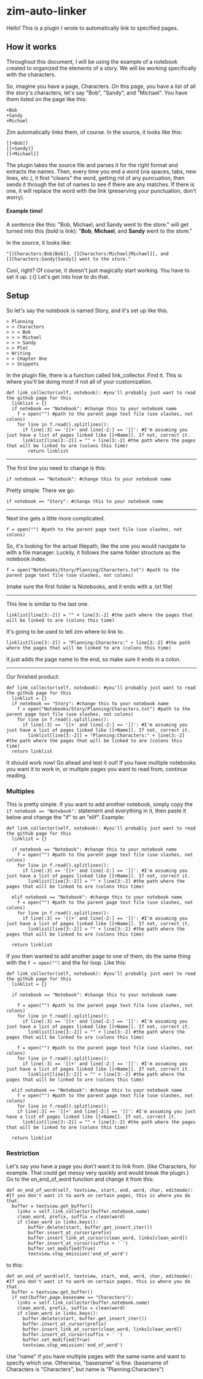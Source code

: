 # zim-auto-linker
Hello! This is a plugin I wrote to automatically link to specified pages.

## How it works
Throughout this document, I will be using the example of a notebook created to organized the elements of a story. We will be working specifically with the characters.

So, imagine you have a page, Characters. On this page, you have a list of all the story's characters, let's say "Bob", "Sandy", and "Michael".
You have them listed on the page like this:
~~~
+Bob    
+Sandy     
+Michael 
~~~

Zim automatically links them, of course. In the source, it looks like this:
```
[[+Bob]]
[[+Sandy]]
[[+Michael]]
```
The plugin takes the source file and parses it for the right format and extracts the names. Then, every time you end a word (via spaces, tabs, new lines, etc.), it first "cleans" the word, getting rid of any puncuation, then sends it through the list of names to see if there are any matches. If there is one, it will replace the word with the link (preserving your punctuation, don't worry).

#### Example time!
A sentence like this: "Bob, Michael, and Sandy went to the store."
will get turned into this (bold is link): "__Bob__, __Michael__, and __Sandy__ went to the store."

In the source, it looks like:
~~~
"[[Characters:Bob|Bob]], [[Characters:Michael|Michael]], and [[Characters:Sandy|Sandy]] went to the store."
~~~
Cool, right?
Of course, it doesn't just magically start working. You have to set it up. (:() Let's get into how to do that.

## Setup

So let's say the notebook is named Story, and it's set up like this.
```
> Planning
> > Characters
> > > Bob
> > > Michael
> > > Sandy
> > Plot
> Writing
> > CHapter One
> > Snippets
```
In the plugin file, there is a function called link_collector. Find it. This is where you'll be doing most if not all of your customization.
```
def link_collector(self, notebook): #you'll probably just want to read the github page for this
  linklist = {}
  if notebook == "Notebook": #change this to your notebook name
    f = open("") #path to the parent page text file (use slashes, not colons)
    for line in f.read().splitlines():
      if line[:3] == '[[+' and line[-2:] == ']]': #I'm assuming you just have a list of pages linked like [[+Name]]. If not, correct it.
      linklist[line[3:-2]] = "" + line[3:-2] #the path where the pages that will be linked to are (colons this time)
		return linklist
```

---

The first line you need to change is this:
```
if notebook == "Notebook": #change this to your notebook name
```
Pretty simple. There we go:
```
if notebook == "Story": #change this to your notebook name
```

---

Next line gets a little more complicated.
```
f = open("") #path to the parent page text file (use slashes, not colons)
```
So, it's looking for the actual filepath, like the one you would navigate to with a file manager. Luckily, it follows the same folder structure as the notebook index. 
```
f = open("Notebooks/Story/Planning/Characters.txt") #path to the parent page text file (use slashes, not colons)
```
(make sure the first folder is Notebooks, and it ends with a .txt file)

---

This line is similar to the last one.
```
linklist[line[3:-2]] = "" + line[3:-2] #the path where the pages that will be linked to are (colons this time)
```
It's going to be used to tell zim where to link to.
```
linklist[line[3:-2]] = "Planning:Characters:" + line[3:-2] #the path where the pages that will be linked to are (colons this time)
```
It just adds the page name to the end, so make sure it ends in a colon.

---

Our finished product:
```
def link_collector(self, notebook): #you'll probably just want to read the github page for this
  linklist = {}
  if notebook == "Story": #change this to your notebook name
    f = open("Notebooks/Story/Planning/Characters.txt") #path to the parent page text file (use slashes, not colons)
    for line in f.read().splitlines():
      if line[:3] == '[[+' and line[-2:] == ']]': #I'm assuming you just have a list of pages linked like [[+Name]]. If not, correct it.
        linklist[line[3:-2]] = "Planning:Characters:" + line[3:-2] #the path where the pages that will be linked to are (colons this time)
  return linklist
```

It should work now! Go ahead and test it out! If you have multiple notebooks you want it to work in, or multiple pages you want to read from, continue reading.

### Multiples
This is pretty simple. If you want to add another notebook, simply copy the ```if notebook == "Notebook":``` statement and everything in it, then paste it below and change the "if" to an "elif". Example:
```
def link_collector(self, notebook): #you'll probably just want to read the github page for this
  linklist = {}
    
  if notebook == "Notebook": #change this to your notebook name
    f = open("") #path to the parent page text file (use slashes, not colons)
    for line in f.read().splitlines():
      if line[:3] == '[[+' and line[-2:] == ']]': #I'm assuming you just have a list of pages linked like [[+Name]]. If not, correct it.
        linklist[line[3:-2]] = "" + line[3:-2] #the path where the pages that will be linked to are (colons this time)
          
  elif notebook == "Notebook": #change this to your notebook name
    f = open("") #path to the parent page text file (use slashes, not colons)
    for line in f.read().splitlines():
      if line[:3] == '[[+' and line[-2:] == ']]': #I'm assuming you just have a list of pages linked like [[+Name]]. If not, correct it.
        linklist[line[3:-2]] = "" + line[3:-2] #the path where the pages that will be linked to are (colons this time)
          
  return linklist
```
If you then wanted to add another page to one of them, do the same thing with the ```f = open("")``` and the for loop. Like this:
```
def link_collector(self, notebook): #you'll probably just want to read the github page for this
  linklist = {}
    
  if notebook == "Notebook": #change this to your notebook name
    
    f = open("") #path to the parent page text file (use slashes, not colons)
    for line in f.read().splitlines():
      if line[:3] == '[[+' and line[-2:] == ']]': #I'm assuming you just have a list of pages linked like [[+Name]]. If not, correct it.
        linklist[line[3:-2]] = "" + line[3:-2] #the path where the pages that will be linked to are (colons this time)
          
    f = open("") #path to the parent page text file (use slashes, not colons)
    for line in f.read().splitlines():
      if line[:3] == '[[+' and line[-2:] == ']]': #I'm assuming you just have a list of pages linked like [[+Name]]. If not, correct it.
        linklist[line[3:-2]] = "" + line[3:-2] #the path where the pages that will be linked to are (colons this time)
          
  elif notebook == "Notebook": #change this to your notebook name
    f = open("") #path to the parent page text file (use slashes, not colons)
    for line in f.read().splitlines():
    if line[:3] == '[[+' and line[-2:] == ']]': #I'm assuming you just have a list of pages linked like [[+Name]]. If not, correct it.
      linklist[line[3:-2]] = "" + line[3:-2] #the path where the pages that will be linked to are (colons this time)
          
  return linklist
```

### Restriction
Let's say you have a page you don't want it to link from. (like Characters, for example. That could get messy very quickly and would break the plugin.) Go to the on_end_of_word function and change it from this:
```
def on_end_of_word(self, textview, start, end, word, char, editmode): #If you don't want it to work on certain pages, this is where you do that.
  buffer = textview.get_buffer() 
	links = self.link_collector(buffer.notebook.name)
	clean_word, prefix, suffix = clean(word)
	if clean_word in links.keys():
		buffer.delete(start, buffer.get_insert_iter())
		buffer.insert_at_cursor(prefix)
		buffer.insert_link_at_cursor(clean_word, links[clean_word])
		buffer.insert_at_cursor(suffix + ' ')
		buffer.set_modified(True)
		textview.stop_emission('end_of_word')
```
to this:
```
def on_end_of_word(self, textview, start, end, word, char, editmode): #If you don't want it to work on certain pages, this is where you do that.
  buffer = textview.get_buffer() 
  if not(buffer.page.basename == "Characters"):
    links = self.link_collector(buffer.notebook.name)
    clean_word, prefix, suffix = clean(word)
    if clean_word in links.keys():
      buffer.delete(start, buffer.get_insert_iter())
      buffer.insert_at_cursor(prefix)
      buffer.insert_link_at_cursor(clean_word, links[clean_word])
      buffer.insert_at_cursor(suffix + ' ')
      buffer.set_modified(True)
      textview.stop_emission('end_of_word')
```
Use "name" if you have multiple pages with the same name and want to specify which one. Otherwise, "basename" is fine. (basename of Characters is "Characters", but name is "Planning:Characters")

